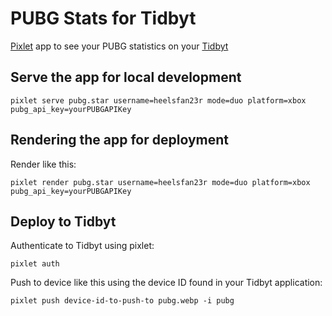 # PUBG Stats for Tidbyt

[Pixlet](https://github.com/tidbyt/pixlet) app to see your PUBG statistics on your [Tidbyt](https://tidbyt.com/)

## Serve the app for local development

`pixlet serve pubg.star username=heelsfan23r mode=duo platform=xbox pubg_api_key=yourPUBGAPIKey`

## Rendering the app for deployment

Render like this:

`pixlet render pubg.star username=heelsfan23r mode=duo platform=xbox pubg_api_key=yourPUBGAPIKey`

## Deploy to Tidbyt

Authenticate to Tidbyt using pixlet:

`pixlet auth`

Push to device like this using the device ID found in your Tidbyt application:

`pixlet push device-id-to-push-to pubg.webp -i pubg`
